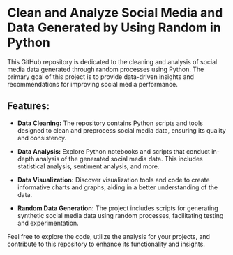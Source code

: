 # Clean and Analyze Social Media and Data Generated by Using Random in Python

This GitHub repository is dedicated to the cleaning and analysis of social media data generated through random processes using Python. The primary goal of this project is to provide data-driven insights and recommendations for improving social media performance.

## Features:

- **Data Cleaning:** The repository contains Python scripts and tools designed to clean and preprocess social media data, ensuring its quality and consistency.

- **Data Analysis:** Explore Python notebooks and scripts that conduct in-depth analysis of the generated social media data. This includes statistical analysis, sentiment analysis, and more.

- **Data Visualization:** Discover visualization tools and code to create informative charts and graphs, aiding in a better understanding of the data.

- **Random Data Generation:** The project includes scripts for generating synthetic social media data using random processes, facilitating testing and experimentation.

Feel free to explore the code, utilize the analysis for your projects, and contribute to this repository to enhance its functionality and insights.

